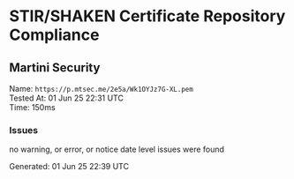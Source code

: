 # STIR/SHAKEN Certificate Repository Compliance

## Martini Security

Name: `https://p.mtsec.me/2e5a/Wk1OYJz7G-XL.pem`\
Tested At: 01 Jun 25 22:31 UTC\
Time: 150ms

### Issues

no warning, or error, or notice date level issues were found

Generated: 01 Jun 25 22:39 UTC